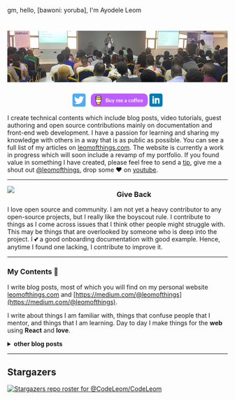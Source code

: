 gm, hello, [bawoni: yoruba], I'm Ayodele Leom

# [![ayodele header image](https://raw.githubusercontent.com/CodeLeom/CodeLeom/main/images/github-header.png)](https://leomofthings.com)

<p align='center'>
<a href="https://twitter.com/leomofthings"><img height="30" src="https://raw.githubusercontent.com/CodeLeom/CodeLeom/main/images/twitter.png?raw=true"></a>&nbsp;&nbsp;
<a href="https://www.buymeacoffee.com/leomofthings"><img height="30" src="https://raw.githubusercontent.com/CodeLeom/CodeLeom/main/images/buymeacoffee.png?raw=true"></a>
<a href="https://www.linkedin.com/in/aransiolaayo/"><img height="30" src="https://raw.githubusercontent.com/CodeLeom/CodeLeom/main/images/linkedin.png?raw=true"></a>
</p>

I create technical contents which include blog posts, video tutorials, guest authoring and open source contributions mainly on documentation and front-end web development. I have a passion for learning and sharing my knowledge with others in a way that is as public as possible. You can see a full list of my articles on [leomofthings.com](https://leomofthings.com). The website is currently a work in progress which will soon include a revamp of my portfolio. If you found value in something I have created, please feel free to send a [tip](https://www.buymeacoffee.com/leomofthings), give me a shout out [@leomofthings](https://twitter.com/leomofthings), drop some ♥ on [youtube](https://www.youtube.com/@leomofthings/).

---

 <p>
  <img width="250" align='left' src="https://raw.githubusercontent.com/CodeLeom/CodeLeom/main/images/hacktoberfest.png?raw=true">
</p>
 
### Give Back

I love open source and community. I am not yet a heavy contributor to any open-source projects, but I really like the boyscout rule. I contribute to things as I come across issues that I think other people might struggle with. This may be things that are overlooked by someone who is deep into the project. I 💕 a good onboarding documentation with good example. Hence, anytime I found one lacking, I contribute to improve it.

---

### My Contents 🌱

I write blog posts, most of which you will find on my personal website [leomofthings.com](https://leomofthings.com) and [https://medium.com/@leomofthings](https://medium.com/@leomofthings).

I write about things I am familiar with, things that confuse people that I mentor, and things that I am learning. Day to day I make things for the **web** using **React** and **love**.

<details>
 <summary><strong>other blog posts</strong></summary>
 <a href="https://blog.apify.com/author/ayodele">Automation Contents</a>
 <a href="https://zitadel.com/blog/zitadel-vs-firebase">Zitadel Comparison with Firebase</a>
 
</details>

---

## Stargazers

[![Stargazers repo roster for @CodeLeom/CodeLeom](https://reporoster.com/stars/CodeLeom/CodeLeom)](https://github.com/CodeLeom/CodeLeom/stargazers)
